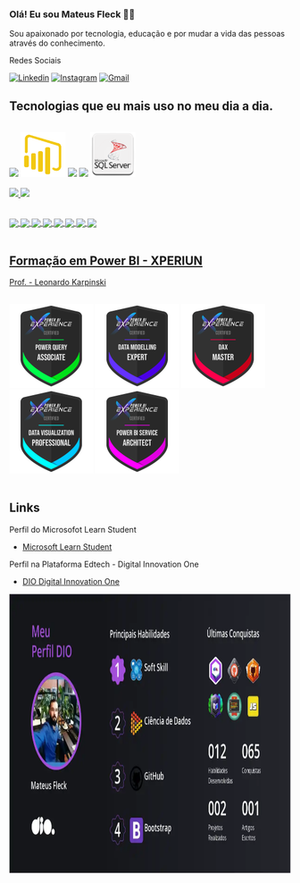 ### Olá! Eu sou Mateus Fleck 🖐🏻

Sou apaixonado por tecnologia, educação e por mudar a vida das pessoas através do conhecimento.

<!--   //   ---   \\   -->   <!--   //   ---   \\   -->

Redes Sociais

<!--[![Blog](https://img.shields.io/badge/Medium-12100E?style=for-the-badge&logo=medium&logoColor=white)](https://medium.com/@fleckmateus)-->
[![Linkedin](https://img.shields.io/badge/LinkedIn-0077B5?style=for-the-badge&logo=linkedin&logoColor=white)](https://www.linkedin.com/in/mateus-fleck-b00a69155/)
[![Instagram](https://img.shields.io/badge/Instagram-E4405F?style=for-the-badge&logo=instagram&logoColor=white)](https://www.instagram.com/mateusfleck_/)
[![Gmail](https://img.shields.io/badge/Gmail-D14836?style=for-the-badge&logo=gmail&logoColor=white)](mailto:fleckmateus@gmail.com?subject=fleckmateus@gmail.com&body=fleckmateus@gmail.com)

<!-- 
[![Behance](https://aleen42.github.io/badges/src/behance.svg)](https://www.behance.net/mateusfleck)
[![Youtube](https://img.shields.io/badge/YouTube-FF0000?style=for-the-)](https://www.youtube.com/channel/UCzNwN7pLUsWLew1NQqai-dQ)-->




## Tecnologias que eu mais uso no meu dia a dia. 

<!-- LOGO STACKS -->
<div style="display: inkine_block"></br>
    <img height="100" src="https://cdn.jsdelivr.net/gh/devicons/devicon/icons/azure/azure-original-wordmark.svg" />
    <img height="80" src="https://github.com/Mateus-Fleck/Mateus-Fleck/blob/main/Logo_PowerBI_png.png" />
    <img height="80" src="https://cdn.jsdelivr.net/gh/devicons/devicon/icons/python/python-original-wordmark.svg" />
    <img height="80" src="https://cdn.jsdelivr.net/gh/devicons/devicon/icons/postgresql/postgresql-plain-wordmark.svg" />
    <img height="80" src="https://github.com/Mateus-Fleck/Mateus-Fleck/blob/main/Logo_SQL_Server.png" />
          
</div><br>
            
<div>
    <a href="https://github.com/Mateus-Fleck">
    <img height="180" src="https://github-readme-stats.vercel.app/api?username=Mateus-Fleck&show_icons=true&theme=github_dark">
    <a href="https://github.com/Mateus-Fleck">
    <img height="180" src="https://github-readme-stats.vercel.app/api/top-langs/?username=Mateus-Fleck&hide_progress=true&theme=github_dark">

</div><br>

<div style="display: inkine_block"><br>
    <img align="center" src="https://img.shields.io/badge/Microsoft-666666?style=for-the-badge&logo=microsoft&logoColor=white"/>
    <img align="center" src="https://img.shields.io/badge/Microsoft_Azure-0089D6?style=for-the-badge&logo=microsoft-azure&logoColor=white" />
    <img align="center" src="https://img.shields.io/badge/Microsoft_SQL_Server-CC2927?style=for-the-badge&logo=microsoft-sql-server&logoColor=white" />
    <img align="center" src="https://img.shields.io/badge/Python-3776AB?style=for-the-badge&logo=python&logoColor=white" />
    <img align="center" src="https://img.shields.io/badge/PostgreSQL-316192?style=for-the-badge&logo=postgresql&logoColor=white" />
    <img align="center" src="https://img.shields.io/badge/HTML5-E34F26?style=for-the-badge&logo=html5&logoColor=white" />
    <img align="center" src="https://img.shields.io/badge/CSS-239120?&style=for-the-badge&logo=css3&logoColor=white" />
    <img align="center" src="https://img.shields.io/badge/Microsoft_Excel-217346?style=for-the-badge&logo=microsoft-excel&logoColor=white" />

<!-- 
    <img align="center" src="" />
    <img align="center" src="" />
-->

</div><br>

<!--   //   ---   \\   -->   <!--   //   ---   \\   -->

## Formação em Power BI - XPERIUN 
Prof. - [Leonardo Karpinski](https://www.linkedin.com/in/leokarpa/?originalSubdomain=br)

<div style="display: inkine_block"></br>
    <img height="150" src="https://github.com/Mateus-Fleck/Mateus-Fleck/blob/main/b_power-query-ass.png" />
    <img height="150" src="https://github.com/Mateus-Fleck/Mateus-Fleck/blob/main/b_data-modelling.png" />
    <img height="150" src="https://github.com/Mateus-Fleck/Mateus-Fleck/blob/main/b_dax-master.png" />
    <img height="150" src="https://github.com/Mateus-Fleck/Mateus-Fleck/blob/main/b_data-viz-pro.png" />
    <img height="150" src="https://github.com/Mateus-Fleck/Mateus-Fleck/blob/main/b_service-architect.png" />
</div><br>


<!--   //   ---   \\   -->   <!--   //   ---   \\   -->



## Links 

Perfil do Microsofot Learn Student
- [Microsoft Learn Student](https://learn.microsoft.com/pt-br/users/fleckdattaanalytics/)

Perfil na Plataforma Edtech - Digital Innovation One
- [DIO Digital Innovation One](https://www.dio.me/users/fleckmateus)

<div>
    <a href="https://www.dio.me/users/fleckmateus">
    <img height="500" align="center" src="https://github.com/Mateus-Fleck/Mateus-Fleck/blob/main/Meu%20Perfil%20DIO%20-%20Digital%20Innovation%20One.png">
</div><br>
